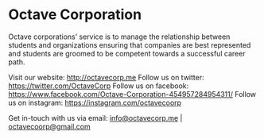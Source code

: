 # Octave Corporation

Octave corporations’ service is to manage the relationship between students and organizations ensuring that companies are best represented and students are groomed to be competent towards a successful career path.

Visit our website:          http://octavecorp.me
Follow us on twitter:       https://twitter.com/OctaveCorp
Follow us on facebook:      https://www.facebook.com/Octave-Corporation-454957284954311/
Follow us on instagram:     https://instagram.com/octavecoorp

Get in-touch with us via email:  info@octavecorp.me  |  octavecoorp@gmail.com

